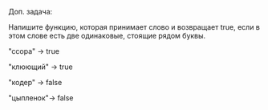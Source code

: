 Доп. задача:

Напишите функцию, которая принимает слово и возвращает true, если в этом слове есть две одинаковые, стоящие рядом буквы.

"ссора" -> true

"клюющий" -> true

"кодер" -> false

"цыпленок"-> false